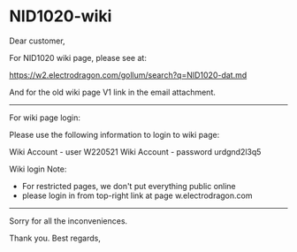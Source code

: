 
# NID1020-wiki 

Dear customer, 

For NID1020 wiki page, please see at: 

https://w2.electrodragon.com/gollum/search?q=NID1020-dat.md

And for the old wiki page V1 link in the email attachment.

-----------------------------------------------

For wiki page login: 

Please use the following information to login to wiki page: 

Wiki Account - user	W220521	
Wiki Account - password	urdgnd2l3q5	

Wiki login Note: 		
* For restricted pages, we don't put everything public online		
* please login in from top-right link at page w.electrodragon.com		

-----------------------------------------------

Sorry for all the inconveniences.

Thank you. Best regards, 